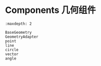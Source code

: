 # Components 几何组件

```{toctree}
:maxdepth: 2

BaseGeometry
GeometryAdapter
point
line
circle
vector
angle